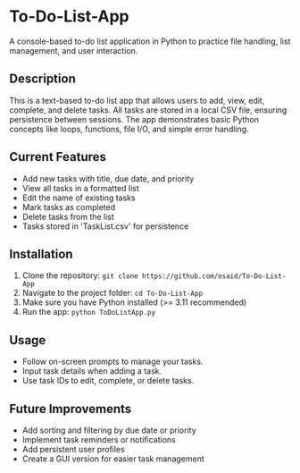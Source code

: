 # To-Do-List-App
A console-based to-do list application in Python to practice file handling, list management, and user interaction.

## Description
This is a text-based to-do list app that allows users to add, view, edit, complete, and delete tasks.
All tasks are stored in a local CSV file, ensuring persistence between sessions.
The app demonstrates basic Python concepts like loops, functions, file I/O, and simple error handling.

## Current Features
- Add new tasks with title, due date, and priority
- View all tasks in a formatted list
- Edit the name of existing tasks
- Mark tasks as completed
- Delete tasks from the list
- Tasks stored in 'TaskList.csv' for persistence

## Installation
1. Clone the repository: `git clone https://github.com/osaid/To-Do-List-App`
2. Navigate to the project folder: `cd To-Do-List-App`
3. Make sure you have Python installed (>= 3.11 recommended)
4. Run the app: `python ToDoListApp.py`

## Usage
- Follow on-screen prompts to manage your tasks.
- Input task details when adding a task.
- Use task IDs to edit, complete, or delete tasks.

## Future Improvements
- Add sorting and filtering by due date or priority
- Implement task reminders or notifications
- Add persistent user profiles
- Create a GUI version for easier task management
